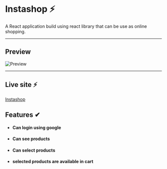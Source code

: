 # Instashop ⚡

A React application build using react library that can be use as online shopping.

---

## Preview

![Preview](https://i.ibb.co/f8GNGBB/screencapture-instashop-bd-web-app-2021-05-30-18-36-38.png)

---

## Live site ⚡

[Instashop](https://instashop-bd.web.app/)

## Features ✔

- #### Can login using google

- #### Can see products

- #### Can select products

- #### selected products are available in cart

##
